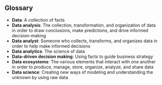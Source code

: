## Glossary

* **Data**: A collection of facts
* **Data analysis**: The collection, transformation, and organization of data in order to draw conclusions, make predictions, and drive informed decision-making
* **Data analyst**: Someone who collects, transforms, and organizes data in order to help make informed decisions
* **Data analytics**: The science of data
* **Data-driven decision making**: Using facts to guide business strategy
* **Data ecosystems**: The various elements that interact with one another in order to produce, manage, store, organize, analyze, and share data
* **Data science**: Creating new ways of modeling and understanding the unknown by using raw data

